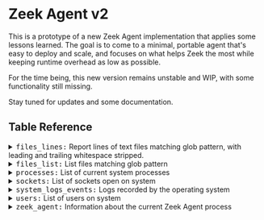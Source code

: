 # Zeek Agent v2

This is a prototype of a new Zeek Agent implementation that applies
some lessons learned. The goal is to come to a minimal, portable agent
that's easy to deploy and scale, and focuses on what helps Zeek the
most while keeping runtime overhead as low as possible.

For the time being, this new version remains unstable and WIP, with some
functionality still missing.

Stay tuned for updates and some documentation.

## Table Reference

<!-- begin table reference -->
<details>
<summary><tt>files_lines:</tt> Report lines of text files matching glob pattern, with leading and trailing whitespace stripped.</summary>

| Column | Type | Description
| --- | --- | --- |
| `path` | text |  |
| `line` | int |  |
| `data` | blob |  |
</details>

<details>
<summary><tt>files_list:</tt> List files matching glob pattern</summary>

| Column | Type | Description
| --- | --- | --- |
| `path` | text |  |
| `type` | text |  |
| `uid` | int |  |
| `gid` | int |  |
| `mode` | text |  |
| `mtime` | int |  |
| `size` | int |  |
</details>

<details>
<summary><tt>processes:</tt> List of current system processes</summary>

| Column | Type | Description
| --- | --- | --- |
| `name` | text | name of process |
| `pid` | int | process ID |
| `uid` | int | user ID |
| `gid` | int | group ID |
| `ppid` | int | parent's process ID |
| `priority` | int | process priority |
| `startup` | int | time process started |
| `vsize` | int | virtual memory size |
| `rsize` | int | resident memory size |
| `utime` | int | user CPU time |
| `stime` | int | system CPU time |
</details>

<details>
<summary><tt>sockets:</tt> List of sockets open on system</summary>

| Column | Type | Description
| --- | --- | --- |
| `pid` | int |  |
| `process` | text |  |
| `family` | text |  |
| `protocol` | int |  |
| `local_port` | int |  |
| `remote_port` | int |  |
| `local_addr` | text |  |
| `remote_addr` | text |  |
| `state` | text |  |
</details>

<details>
<summary><tt>system_logs_events:</tt> Logs recorded by the operating system</summary>

| Column | Type | Description
| --- | --- | --- |
| `time` | int | unix timestamp |
| `process` | text |  |
| `level` | text |  |
| `message` | text |  |
</details>

<details>
<summary><tt>users:</tt> List of users on system</summary>

| Column | Type | Description
| --- | --- | --- |
| `name` | text |  |
| `full_name` | text |  |
| `is_admin` | int |  |
| `is_system` | int |  |
| `uid` | int |  |
| `gid` | int |  |
| `home` | text |  |
| `shell` | text |  |
| `email` | text |  |
</details>

<details>
<summary><tt>zeek_agent:</tt> Information about the current Zeek Agent process</summary>

| Column | Type | Description
| --- | --- | --- |
| `id` | text | unique agent ID |
| `instance` | text | unique ID for agent process instance |
| `hostname` | text |  |
| `address` | text |  |
| `platform` | text |  |
| `os_name` | text |  |
| `kernel_name` | text |  |
| `kernel_version` | text |  |
| `kernel_arch` | text |  |
| `agent_version` | int | agent version |
| `broker` | text | agent version |
| `uptime` | int | process uptime in seconds |
</details>

<!-- end table reference -->
